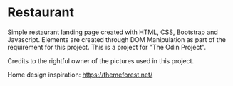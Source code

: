 # Restaurant

Simple restaurant landing page created with HTML, CSS, Bootstrap and Javascript.
Elements are created through DOM Manipulation as part of the requirement for this project.
This is a project for "The Odin Project".

Credits to the rightful owner of the pictures used in this project.

Home design inspiration: https://themeforest.net/

